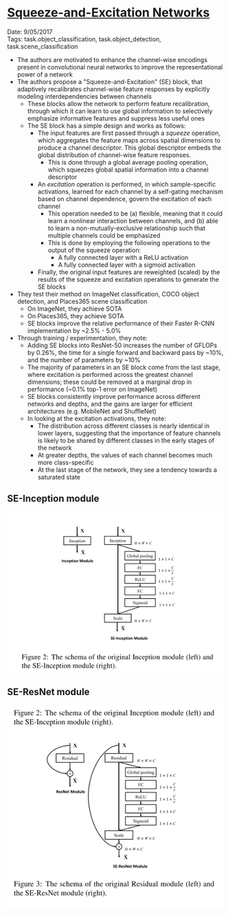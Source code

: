 # [Squeeze-and-Excitation Networks](https://arxiv.org/abs/1709.01507)

Date: 9/05/2017  
Tags: task.object_classification, task.object_detection, task.scene_classification

- The authors are motivated to enhance the channel-wise encodings present in convolutional neural networks to improve the representational power of a network
- The authors propose a "Squeeze-and-Excitation" (SE) block, that adaptively recalibrates channel-wise feature responses by explicitly modeling interdependencies between channels
    - These blocks allow the network to perform feature recalibration, through which it can learn to use global information to selectively emphasize informative features and suppress less useful ones
    - The SE block has a simple design and works as follows:
        - The input features are first passed through a *squeeze* operation, which aggregates the feature maps across spatial dimensions to produce a channel descriptor. This global descriptor embeds the global distribution of channel-wise feature responses.
            - This is done through a global average pooling operation, which squeezes global spatial information into a channel descriptor
        - An *excitation* operation is performed, in which sample-specific activations, learned for each channel by a self-gating mechanism based on channel dependence, govern the excitation of each channel
            - This operation needed to be (a) flexible, meaning that it could learn a nonlinear interaction between channels, and (b) able to learn a non-mutually-exclusive relationship such that multiple channels could be emphasized
            - This is done by employing the following operations to the output of the squeeze operation:
                - A fully connected layer with a ReLU activation
                - A fully connected layer with a sigmoid activation
        - Finally, the original input features are reweighted (scaled) by the results of the squeeze and excitation operations to generate the SE blocks
- They test their method on ImageNet classification, COCO object detection, and Places365 scene classification
    - On ImageNet, they achieve SOTA
    - On Places365, they achieve SOTA
    - SE blocks improve the relative performance of their Faster R-CNN implementation by ~2.5% - 5.0%
- Through training / experimentation, they note:
    - Adding SE blocks into ResNet-50 increases the number of GFLOPs by 0.26%, the time for a single forward and backward pass by ~10%, and the number of parameters by ~10%
    - The majority of parameters in an SE block come from the last stage, where excitation is performed across the greatest channel dimensions; these could be removed at a marginal drop in performance (~0.1% top-1 error on ImageNet)
    - SE blocks consistently improve performance across different networks and depths, and the gains are larger for efficient architectures (e.g. MobileNet and ShuffleNet)
    - In looking at the excitation activations, they note:
        - The distribution across different classes is nearly identical in lower layers, suggesting that the importance of feature channels is likely to be shared by different classes in the early stages of the network
        - At greater depths, the values of each channel becomes much more class-specific
        - At the last stage of the network, they see a tendency towards a saturated state

## SE-Inception module

![](./images/se_inception_module.png)

## SE-ResNet module

![](./images/se_resnet_module.png)
